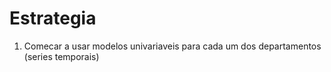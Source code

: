 # Estrategia

1. Comecar a usar modelos univariaveis para cada um dos departamentos (series temporais)